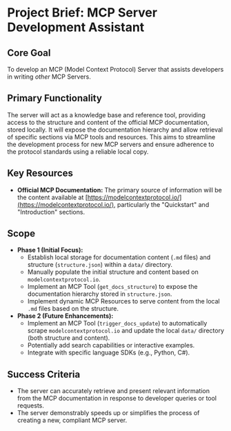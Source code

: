 # Project Brief: MCP Server Development Assistant

## Core Goal

To develop an MCP (Model Context Protocol) Server that assists developers in writing *other* MCP Servers.

## Primary Functionality

The server will act as a knowledge base and reference tool, providing access to the structure and content of the official MCP documentation, stored locally. It will expose the documentation hierarchy and allow retrieval of specific sections via MCP tools and resources. This aims to streamline the development process for new MCP servers and ensure adherence to the protocol standards using a reliable local copy.

## Key Resources

- **Official MCP Documentation:** The primary source of information will be the content available at [https://modelcontextprotocol.io/](https://modelcontextprotocol.io/), particularly the "Quickstart" and "Introduction" sections.

## Scope

- **Phase 1 (Initial Focus):**
    - Establish local storage for documentation content (`.md` files) and structure (`structure.json`) within a `data/` directory.
    - Manually populate the initial structure and content based on `modelcontextprotocol.io`.
    - Implement an MCP Tool (`get_docs_structure`) to expose the documentation hierarchy stored in `structure.json`.
    - Implement dynamic MCP Resources to serve content from the local `.md` files based on the structure.
- **Phase 2 (Future Enhancements):**
    - Implement an MCP Tool (`trigger_docs_update`) to automatically scrape `modelcontextprotocol.io` and update the local `data/` directory (both structure and content).
    - Potentially add search capabilities or interactive examples.
    - Integrate with specific language SDKs (e.g., Python, C#).

## Success Criteria

- The server can accurately retrieve and present relevant information from the MCP documentation in response to developer queries or tool requests.
- The server demonstrably speeds up or simplifies the process of creating a new, compliant MCP server.

